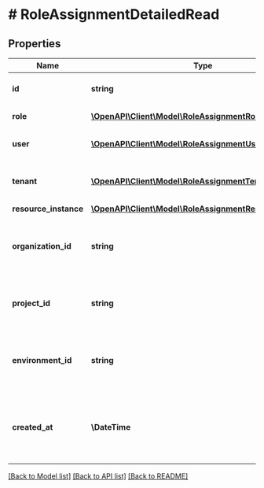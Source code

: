 # # RoleAssignmentDetailedRead

## Properties

Name | Type | Description | Notes
------------ | ------------- | ------------- | -------------
**id** | **string** | Unique id of the role assignment |
**role** | [**\OpenAPI\Client\Model\RoleAssignmentRole**](RoleAssignmentRole.md) | the role that is assigned |
**user** | [**\OpenAPI\Client\Model\RoleAssignmentUser**](RoleAssignmentUser.md) | the user the role is assigned to |
**tenant** | [**\OpenAPI\Client\Model\RoleAssignmentTenant**](RoleAssignmentTenant.md) | the tenant the role is associated with |
**resource_instance** | [**\OpenAPI\Client\Model\RoleAssignmentResourceInstance**](RoleAssignmentResourceInstance.md) |  | [optional]
**organization_id** | **string** | Unique id of the organization that the role assignment belongs to. |
**project_id** | **string** | Unique id of the project that the role assignment belongs to. |
**environment_id** | **string** | Unique id of the environment that the role assignment belongs to. |
**created_at** | **\DateTime** | Date and time when the role assignment was created (ISO_8601 format). |

[[Back to Model list]](../../README.md#models) [[Back to API list]](../../README.md#endpoints) [[Back to README]](../../README.md)
